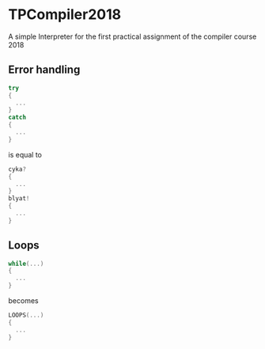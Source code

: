 # TPCompiler2018
A simple Interpreter for the first practical assignment of the compiler course 2018

## Error handling

```c++
try
{
  ...
}
catch
{
  ...
}
```

is equal to 

```c
cyka?
{
  ...
}
blyat!
{
  ...
}
```
## Loops

```c++
while(...)
{
  ...
}
```

becomes

```c++
LÖÖPS(...)
{
  ...
}
```
